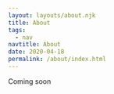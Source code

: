```yaml
---
layout: layouts/about.njk
title: About
tags:
  - nav
navtitle: About
date: 2020-04-18
permalink: /about/index.html
---
```


Coming soon